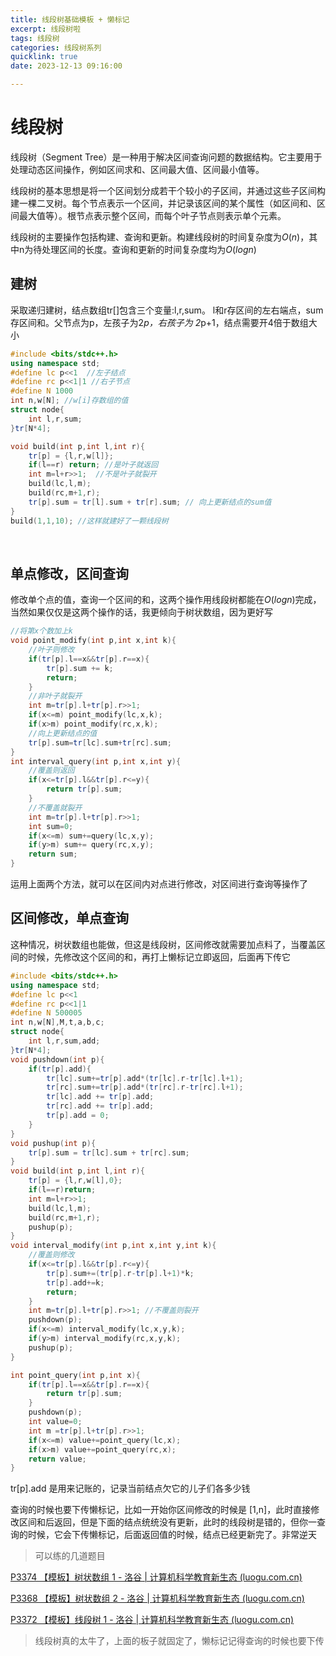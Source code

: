 ```yaml
---
title: 线段树基础模板 + 懒标记
excerpt: 线段树啦
tags: 线段树
categories: 线段树系列
quicklink: true
date: 2023-12-13 09:16:00

---
```




# 线段树

线段树（Segment Tree）是一种用于解决区间查询问题的数据结构。它主要用于处理动态区间操作，例如区间求和、区间最大值、区间最小值等。

线段树的基本思想是将一个区间划分成若干个较小的子区间，并通过这些子区间构建一棵二叉树。每个节点表示一个区间，并记录该区间的某个属性（如区间和、区间最大值等）。根节点表示整个区间，而每个叶子节点则表示单个元素。

线段树的主要操作包括构建、查询和更新。构建线段树的时间复杂度为$O(n)$，其中n为待处理区间的长度。查询和更新的时间复杂度均为$O(log n)$



## 建树

采取递归建树，结点数组tr[]包含三个变量:l,r,sum。 l和r存区间的左右端点，sum存区间和。父节点为p，左孩子为2*p，右孩子为 2*p+1，结点需要开4倍于数组大小

```cpp
#include <bits/stdc++.h>
using namespace std;
#define lc p<<1  //左子结点
#define rc p<<1|1 //右子节点
#define N 1000
int n,w[N]; //w[i]存数组的值
struct node{
	int l,r,sum;
}tr[N*4];

void build(int p,int l,int r){
	tr[p] = {l,r,w[l]};
	if(l==r) return; //是叶子就返回 
	int m=l+r>>1;  //不是叶子就裂开
	build(lc,l,m);
	build(rc,m+1,r); 
	tr[p].sum = tr[l].sum + tr[r].sum; // 向上更新结点的sum值 
} 
build(1,1,10); //这样就建好了一颗线段树
```



        

## 单点修改，区间查询

修改单个点的值，查询一个区间的和，这两个操作用线段树都能在$O(logn)$完成，当然如果仅仅是这两个操作的话，我更倾向于树状数组，因为更好写

```cpp
//将第x个数加上k 
void point_modify(int p,int x,int k){
	//叶子则修改 
	if(tr[p].l==x&&tr[p].r==x){
		tr[p].sum += k;
		return;
	}
	//非叶子就裂开
	int m=tr[p].l+tr[p].r>>1;
	if(x<=m) point_modify(lc,x,k);
	if(x>m) point_modify(rc,x,k);
	//向上更新结点的值
	tr[p].sum=tr[lc].sum+tr[rc].sum; 
} 
int interval_query(int p,int x,int y){
	//覆盖则返回
	if(x<=tr[p].l&&tr[p].r<=y){
		return tr[p].sum;
	} 
	//不覆盖就裂开
	int m=tr[p].l+tr[p].r>>1;
	int sum=0;
	if(x<=m) sum+=query(lc,x,y);
	if(y>m) sum+= query(rc,x,y);
	return sum;
}
```

运用上面两个方法，就可以在区间内对点进行修改，对区间进行查询等操作了



## 区间修改，单点查询

这种情况，树状数组也能做，但这是线段树，区间修改就需要加点料了，当覆盖区间的时候，先修改这个区间的和，再打上懒标记立即返回，后面再下传它



```cpp
#include <bits/stdc++.h>
using namespace std;
#define lc p<<1
#define rc p<<1|1
#define N 500005
int n,w[N],M,t,a,b,c;
struct node{
	int l,r,sum,add;
}tr[N*4];
void pushdown(int p){
	if(tr[p].add){
		tr[lc].sum+=tr[p].add*(tr[lc].r-tr[lc].l+1);
		tr[rc].sum+=tr[p].add*(tr[rc].r-tr[rc].l+1);
		tr[lc].add += tr[p].add;
		tr[rc].add += tr[p].add;
		tr[p].add = 0; 
	}
}
void pushup(int p){
	tr[p].sum = tr[lc].sum + tr[rc].sum;
}
void build(int p,int l,int r){
	tr[p] = {l,r,w[l],0};
	if(l==r)return;
	int m=l+r>>1;
	build(lc,l,m);
	build(rc,m+1,r);
	pushup(p);
}
void interval_modify(int p,int x,int y,int k){
	//覆盖则修改 
	if(x<=tr[p].l&&tr[p].r<=y){
		tr[p].sum+=(tr[p].r-tr[p].l+1)*k;
		tr[p].add+=k;
		return;
	}
	int m=tr[p].l+tr[p].r>>1; //不覆盖则裂开 
	pushdown(p);
	if(x<=m) interval_modify(lc,x,y,k);
	if(y>m) interval_modify(rc,x,y,k);
	pushup(p);
}

int point_query(int p,int x){
	if(tr[p].l==x&&tr[p].r==x){
		return tr[p].sum;
	}
	pushdown(p);
	int value=0;
	int m =tr[p].l+tr[p].r>>1;
	if(x<=m) value+=point_query(lc,x);
	if(x>m) value+=point_query(rc,x);
	return value;
}
```

tr[p].add 是用来记账的，记录当前结点欠它的儿子们各多少钱

查询的时候也要下传懒标记，比如一开始你区间修改的时候是 [1,n]，此时直接修改区间和后返回，但是下面的结点统统没有更新，此时的线段树是错的，但你一查询的时候，它会下传懒标记，后面返回值的时候，结点已经更新完了。非常逆天





>  可以练的几道题目

[P3374 【模板】树状数组 1 - 洛谷 | 计算机科学教育新生态 (luogu.com.cn)](https://www.luogu.com.cn/problem/P3374)

[P3368 【模板】树状数组 2 - 洛谷 | 计算机科学教育新生态 (luogu.com.cn)](https://www.luogu.com.cn/problem/P3368)

[P3372 【模板】线段树 1 - 洛谷 | 计算机科学教育新生态 (luogu.com.cn)](https://www.luogu.com.cn/problem/P3372)



> 线段树真的太牛了，上面的板子就固定了，懒标记记得查询的时候也要下传


